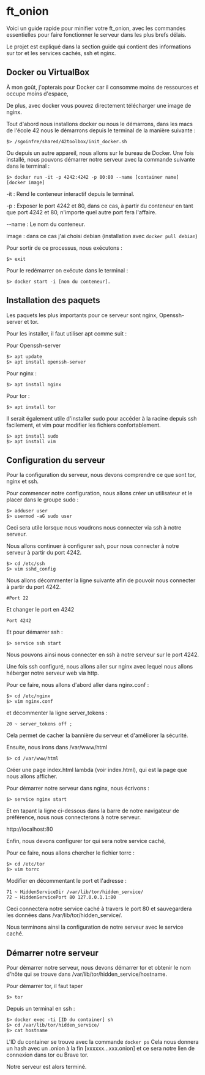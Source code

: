 # ft_onion

Voici un guide rapide pour minifier votre ft_onion, avec les commandes essentielles pour faire fonctionner le serveur dans les plus brefs délais.

Le projet est expliqué dans la section guide qui contient des informations sur tor et les services cachés, ssh et nginx. 

## Docker ou VirtualBox 

À mon goût, j'opterais pour Docker car il consomme moins de ressources et occupe moins d'espace,

De plus, avec docker vous pouvez directement télécharger une image de nginx.

Tout d'abord nous installons docker ou nous le démarrons, dans les macs de l'école 42 nous le démarrons depuis le terminal de la manière suivante : 
```
$> /sgoinfre/shared/42toolbox/init_docker.sh 
```
Ou depuis un autre appareil, nous allons sur le bureau de Docker.
Une fois installé, nous pouvons démarrer notre serveur avec la commande suivante dans le terminal :
```
$> docker run -it -p 4242:4242 -p 80:80 --name [container name] [docker image]
```
-it : Rend le conteneur interactif depuis le terminal.

-p : Exposer le port 4242 et 80, dans ce cas, à partir du conteneur en tant que port 4242 et 80, n'importe quel autre port fera l'affaire.

--name : Le nom du conteneur.

image : dans ce cas j'ai choisi debian (installation avec ```docker pull debian```)

Pour sortir de ce processus, nous exécutons :
```
$> exit
```
Pour le redémarrer on exécute dans le terminal : 
```
$> docker start -i [nom du conteneur]. 
```

## Installation des paquets 

Les paquets les plus importants pour ce serveur sont nginx, Openssh-server et tor.

Pour les installer, il faut utiliser apt comme suit :

Pour Openssh-server 
```
$> apt update
$> apt install openssh-server 
```
Pour nginx :
```
$> apt install nginx 
```
Pour tor :
```
$> apt install tor 
```
Il serait également utile d'installer sudo pour accéder à la racine depuis ssh facilement, et vim pour modifier les fichiers confortablement. 
```
$> apt install sudo 
$> apt install vim 
```

## Configuration du serveur

Pour la configuration du serveur, nous devons comprendre ce que sont tor, nginx et ssh. 

Pour commencer notre configuration, nous allons créer un utilisateur et le placer dans le groupe sudo : 
```
$> adduser user
$> usermod -aG sudo user
```
Ceci sera utile lorsque nous voudrons nous connecter via ssh à notre serveur. 

Nous allons continuer à configurer ssh, pour nous connecter à notre serveur à partir du port 4242. 
```
$> cd /etc/ssh 
$> vim sshd_config 
```
Nous allons décommenter la ligne suivante afin de pouvoir nous connecter à partir du port 4242. 
```
#Port 22
```
Et changer le port en 4242 
```
Port 4242 
```
Et pour démarrer ssh : 
```
$> service ssh start 
```
Nous pouvons ainsi nous connecter en ssh à notre serveur sur le port 4242. 

Une fois ssh configuré, nous allons aller sur nginx avec lequel nous allons héberger notre serveur web via http.

Pour ce faire, nous allons d'abord aller dans nginx.conf : 
```
$> cd /etc/nginx 
$> vim nginx.conf 
```
et décommenter la ligne server_tokens :
```
20 ~ server_tokens off ;
```
Cela permet de cacher la bannière du serveur et d'améliorer la sécurité. 

Ensuite, nous irons dans /var/www/html
```
$> cd /var/www/html
```
Créer une page index.html lambda (voir index.html), qui est la page que nous allons afficher.

Pour démarrer notre serveur dans nginx, nous écrivons :
```
$> service nginx start 
```
Et en tapant la ligne ci-dessous dans la barre de notre navigateur de préférence, nous nous connecterons à notre serveur. 

http://localhost:80 

Enfin, nous devons configurer tor qui sera notre service caché, 

Pour ce faire, nous allons chercher le fichier torrc :
```
$> cd /etc/tor 
$> vim torrc 
```
Modifier en décommentant le port et l'adresse :
```
71 ~ HiddenServiceDir /var/lib/tor/hidden_service/ 
72 ~ HiddenServicePort 80 127.0.0.1.1:80 
```
Ceci connectera notre service caché à travers le port 80 et sauvegardera les données dans /var/lib/tor/hidden_service/. 

Nous terminons ainsi la configuration de notre serveur avec le service caché. 

## Démarrer notre serveur 

Pour démarrer notre serveur, nous devons démarrer tor et obtenir le nom d'hôte qui se trouve dans /var/lib/tor/hidden_service/hostname. 

Pour démarrer tor, il faut taper 
```
$> tor  
```
Depuis un terminal en ssh : 
```
$> docker exec -ti [ID du container] sh
$> cd /var/lib/tor/hidden_service/ 
$> cat hostname 
```
L'ID du container se trouve avec la commande ```docker ps```
Cela nous donnera un hash avec un .onion à la fin [xxxxxx...xxx.onion] et ce sera notre lien de connexion dans tor ou Brave tor. 

Notre serveur est alors terminé.
